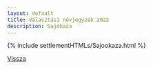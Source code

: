 ```yaml
---
layout: default
title: Választási névjegyzék 2022
description: Sajókaza
---
```


{% include settlementHTMLs/Sajookaza.html %}

[Vissza](../)